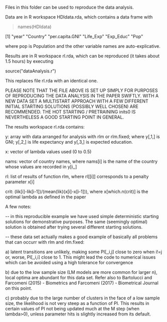 Files in this folder can be used to reproduce the data analysis.

Data are in R workspace HDIdata.rda, which contains a data frame with

> names(HDIdata)

[1] "year"           "Country"        "per.capita.GNI" "Life_Exp" "Exp_Educ"       "Pop"

where pop is Population and the other variable names are
auto-explicative. 

Results are in R workspace rl.rda, which can be reproduced (it takes
about 1.5 hours) by executing 

source("dataAnalysis.r")

This replaces file rl.rda with an identical one. 

PLEASE NOTE THAT THE FILE ABOVE IS SET UP SIMPLY FOR PURPOSES OF REPRODUCING 
THE DATA ANALYSIS IN THE PAPER SWIFTLY. WITH A NEW DATA SET A MULTISTART APPROACH WITH A FEW DIFFERENT INITIAL STARTING SOLUTIONS (POSSIBLY WELL CHOSEN) 
ARE RECOMMENDED. THE HOT STARTING / PRETRAINING inits0 IS NEVERTHELESS A GOOD STARTING POINT IN GENERAL. 

The results workspace rl.rda contains:

y: array with data arranged for analysis with rlm or rlm.fixed; where
y[,1,] is GNI; y[,2,] is life expectancy and y[,3,] is expected
education.

x: vector of lambda values used (0 to 0.5)

nams: vector of country names, where nams[i] is the name of the
country whose values are recorded in y[i,,]

rl: list of results of function rlm, where rl[[i]] corresponds to a
penalty parameter x[i]

crit: (lik[i]-lik[i-1])/(mean(lik)(x[i]-x[i-1])), where x[which.n(crit)] is the optimal lambda as defined in the paper

A few notes: 

-- in this reproducible example we have used simple deterministic starting solutions for demonstrative purposes. The same (seemingly optimal) solution is obtained after trying several different starting solutions. 

-- these data set actually makes a good example of basically all problems that can occurr with rlm and rlm.fixed: 

a) latent transitions are unlikely, making some PI[,,i,j] close to zero when i!=j or, worse, PI[,,i,i] close to 1. This might lead the code to numerical issues which can be avoided using a high tolerance for convergence 

b) due to the low sample size (LM models are more common for larger n), local optima are abundant for this data set. Refer also to 
Bartolucci and Farcomeni (2015) - Biometrics and Farcomeni (2017) - Biometrical Journal on this point. 

c) probably due to the large number of clusters in the face of a low sample size, the likelihood is not very steep as a function of PI. This results in certain values of PI not being updated much at the M step (when lambda>0), unless parameter hits is slightly increased from its default. 


